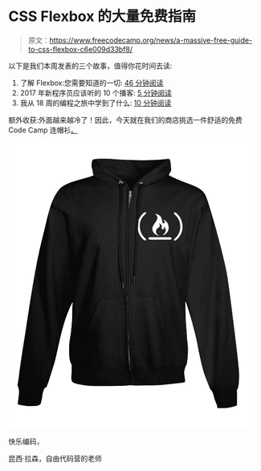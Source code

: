 # CSS Flexbox 的大量免费指南

> 原文：<https://www.freecodecamp.org/news/a-massive-free-guide-to-css-flexbox-c6e009d33bf8/>

以下是我们本周发表的三个故事，值得你花时间去读:

1.  了解 Flexbox:您需要知道的一切: [46 分钟阅读](http://bit.ly/2jewbKR)
2.  2017 年新程序员应该听的 10 个播客: [5 分钟阅读](http://bit.ly/2j1fFjV)
3.  我从 18 周的编程之旅中学到了什么: [10 分钟阅读](http://bit.ly/2iB8fRg)

额外收获:外面越来越冷了！因此，今天就在我们的商店挑选一件舒适的免费 Code Camp 连帽衫[。](http://bit.ly/2b099sb)

![i-gAWvJfTYlzmTMNLND2VwbAjslF9MzKzNTp](img/43c00c55076f123fbc876927a150d10d.png)

快乐编码，

昆西·拉森，自由代码营的老师